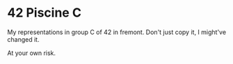 # 42 Piscine C

My representations in group C of 42 in fremont.
Don't just copy it, I might've changed it.

At your own risk.
